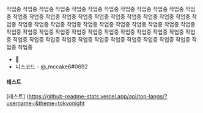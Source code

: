 작업중 작업중 작업중 작업중 작업중 작업중 작업중 작업중 작업중 작업중 
작업중 작업중 작업중 작업중 작업중 작업중 작업중 작업중 작업중 작업중 
작업중 작업중 작업중 작업중 작업중 작업중 작업중 작업중 작업중 작업중 
작업중 작업중 작업중 작업중 작업중 작업중 작업중 작업중 작업중 작업중 
작업중 작업중 작업중 작업중 작업중 작업중 작업중 작업중 작업중 작업중 
작업중 작업중 작업중 작업중 작업중 작업중 작업중 작업중 작업중 작업중 




- 👋
- 디스코드 - @_mccake6#0692

<!---
mccake6/mccake6 is a ✨ special ✨ repository because its `README.md` (this file) appears on your GitHub profile.
You can click the Preview link to take a look at your changes.
--->

#### 테스트
[테스트] (https://github-readme-stats.vercel.app/api/top-langs/?username=&theme=tokyonight

